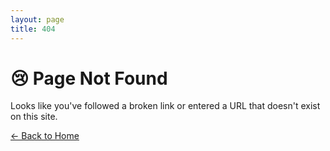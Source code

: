 ```yaml
---
layout: page
title: 404
---
```


# 😢 Page Not Found

Looks like you've followed a broken link or entered a URL that doesn't exist on this site.

<div class="tip custom-block">
<p>
    <a href="/">← Back to Home</a>
</p>
</div>

